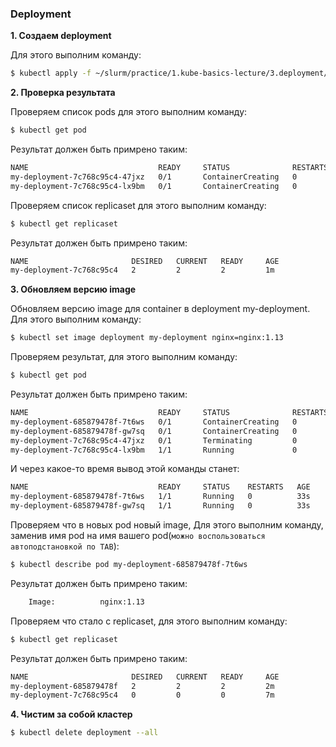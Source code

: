 ### Deployment

**1. Создаем deployment**

Для этого выполним команду:
```bash
$ kubectl apply -f ~/slurm/practice/1.kube-basics-lecture/3.deployment/
```
**2. Проверка результата**

Проверяем список pods для этого выполним команду:
```bash
$ kubectl get pod
```
Результат должен быть примрено таким:
```bash
NAME                             READY     STATUS              RESTARTS   AGE
my-deployment-7c768c95c4-47jxz   0/1       ContainerCreating   0          2s
my-deployment-7c768c95c4-lx9bm   0/1       ContainerCreating   0          2s
```
Проверяем список replicaset для этого выполним команду:
```bash
$ kubectl get replicaset
```
Результат должен быть примрено таким:
```bash
NAME                       DESIRED   CURRENT   READY     AGE
my-deployment-7c768c95c4   2         2         2         1m
```
**3. Обновляем версию image**

Обновляем версию image для container в deployment my-deployment. Для этого выполним команду: 

```bash
$ kubectl set image deployment my-deployment nginx=nginx:1.13
```
Проверяем результат, для этого выполним команду:
```bash
$ kubectl get pod
```
Результат должен быть примрено таким:
```bash
NAME                             READY     STATUS              RESTARTS   AGE
my-deployment-685879478f-7t6ws   0/1       ContainerCreating   0          1s
my-deployment-685879478f-gw7sq   0/1       ContainerCreating   0          1s
my-deployment-7c768c95c4-47jxz   0/1       Terminating         0          5m
my-deployment-7c768c95c4-lx9bm   1/1       Running             0          5m
```
И через какое-то время вывод этой команды станет:
```bash
NAME                             READY     STATUS    RESTARTS   AGE
my-deployment-685879478f-7t6ws   1/1       Running   0          33s
my-deployment-685879478f-gw7sq   1/1       Running   0          33s
```
Проверяем что в новых pod новый image, Для этого выполним команду, заменив имя pod на имя вашего pod(``можно воспользоваться автоподстановкой по TAB``):
```bash
$ kubectl describe pod my-deployment-685879478f-7t6ws
```
Результат должен быть примрено таким:
```bash
    Image:          nginx:1.13
```
Проверяем что стало с replicaset, для этого выполним команду:
```bash
$ kubectl get replicaset
```
Результат должен быть примрено таким:
```bash
NAME                       DESIRED   CURRENT   READY     AGE
my-deployment-685879478f   2         2         2         2m
my-deployment-7c768c95c4   0         0         0         7m
```
**4. Чистим за собой кластер**
```bash
$ kubectl delete deployment --all
```
